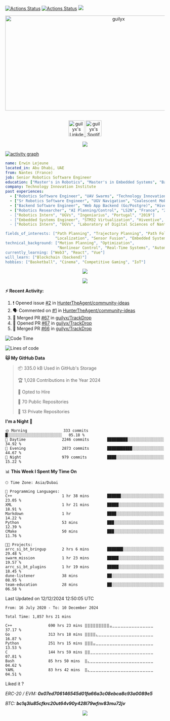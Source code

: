 [![Actions Status](https://github.com/guilyx/guilyx/workflows/wakatime-stats/badge.svg)](https://github.com/guilyx/guilyx/actions)
[![Actions Status](https://github.com/guilyx/guilyx/workflows/update-gh-activity/badge.svg)](https://github.com/guilyx/guilyx/actions)
![](https://visitor-badge.glitch.me/badge?page_id=guilyx.guilyx)

<!-- <p align="center">
<img alt="loficity" width="600px" src="https://github.com/HyunCafe/HyunCafe/raw/main/assests/loficity.gif"</img>
</p> -->

<p align="center">
  <img src="https://socialify.git.ci/guilyx/guilyx/image?font=Source%20Code%20Pro&forks=1&issues=1&language=1&name=1&owner=1&pattern=Plus&pulls=1&stargazers=1&theme=Dark" alt="guilyx" width="700" height="300" />
</p>

<p align="center">
<br/>
<a href="https://www.linkedin.com/in/erwinlejeune-lkn">
  <img alt="guilyx's LinkdeIN" width="50px" src="https://user-images.githubusercontent.com/43545812/144035037-0f415fc7-9f96-4517-a370-ccc6e78a714b.png" />
</a>
<a href="https://open.spotify.com/user/11147618695?si=zZFn6uAGRLyoU02lsG50GA">
  <img alt="guilyx's Spotify" width="50px" src="https://user-images.githubusercontent.com/43545812/144035120-1ad5169b-91c7-4078-bef9-6a82c733f373.png" />
</a>
<br>
</p>

<p align="center">
  <img alig src="https://github-profile-trophy.vercel.app/?username=guilyx&theme=onedark&column=-1" />
</p>

[![activity graph](https://github-readme-activity-graph.vercel.app/graph?username=guilyx&theme=github-dark-dimmed&custom_title=Guilyx%20Activity%20Graph&hide_border=true)](https://github.com/ashutosh00710/github-readme-activity-graph)

```yaml
name: Erwin Lejeune
located_in: Abu Dhabi, UAE
from: Nantes (France)
job: Senior Robotics Software Engineer
education: ["Master's in Robotics", "Master's in Embedded Systems", "Bachelor's in Electronics"]
company: Technology Innovation Institute
past experiences:
  - ["Robotics Software Engineer", "UAV Swarms", "Technology Innovation Institute", "UAE", "2022-2023"]
  - ["Sr Robotics Software Engineer", "UGV Navigation", "Coalescent Mobile Robotics", "Denmark", "2021-2022"]
  - ["Backend Software Engineer", "Web App Backend (Go/Postgre)", "Hiventive", "Fully Remote", "2020-2021"]
  - ["Robotics Researcher", "AI Planning/Control", "LS2N", "France", "2019-2021]
  - ["Robotics Intern", "UGVs", "Ingeniarius", "Portugal", "2019"]
  - ["Embedded Systems Engineer", "STM32 Virtualization", "Hiventive", "France", "2018-2019"]
  - ["Robotics Intern", "UGVs", "Laboratory of Digital Sciences of Nantes (LS2N)", "France", "2019"]

fields_of_interests: ["Path Planning", "Trajectory Planning", "Path Following", "Behaviour Planning", 
                      "Localization", "Sensor Fusion", "Embedded Systems"]
technical_background: ["Motion Planning", "Optimization", 
                       "Nonlinear Control", "Real-Time Systems", "Automated Planning"]
currently_learning: ["Web3", "React", "Vue"]
will_learn: ["Blockchain (backend)"]
hobbies: ["Basketball", "Cinema", "Competitive Gaming", "IoT"]
```

<p align="center">
  <img src="https://spotify-github-profile.kittinanx.com/api/view?uid=11147618695&cover_image=true&theme=novatorem&show_offline=true&background_color=121212&interchange=false&bar_color=53b14f&bar_color_cover=false">
</p>

<p align="center">
  <img src="https://spotify-recently-played-readme.vercel.app/api?user=11147618695&count=5">
</p>


**:zap: Recent Activity:**

<!--START_SECTION:activity-->
1. ❗ Opened issue [#2](https://github.com/HunterTheAgent/community-ideas/issues/2) in [HunterTheAgent/community-ideas](https://github.com/HunterTheAgent/community-ideas)
2. 🗣 Commented on [#1](https://github.com/HunterTheAgent/community-ideas/issues/1#issuecomment-2521148506) in [HunterTheAgent/community-ideas](https://github.com/HunterTheAgent/community-ideas)
3. 🎉 Merged PR [#67](https://github.com/guilyx/TrackDrop/pull/67) in [guilyx/TrackDrop](https://github.com/guilyx/TrackDrop)
4. 💪 Opened PR [#67](https://github.com/guilyx/TrackDrop/pull/67) in [guilyx/TrackDrop](https://github.com/guilyx/TrackDrop)
5. 🎉 Merged PR [#66](https://github.com/guilyx/TrackDrop/pull/66) in [guilyx/TrackDrop](https://github.com/guilyx/TrackDrop)
<!--END_SECTION:activity-->

<!--START_SECTION:waka-->
![Code Time](http://img.shields.io/badge/Code%20Time-1%2C857%20hrs%2021%20mins-blue)

![Lines of code](https://img.shields.io/badge/From%20Hello%20World%20I%27ve%20Written-74.8%20million%20lines%20of%20code-blue)

**🐱 My GitHub Data** 

> 📦 335.0 kB Used in GitHub's Storage 
 > 
> 🏆 1,028 Contributions in the Year 2024
 > 
> 💼 Opted to Hire
 > 
> 📜 70 Public Repositories 
 > 
> 🔑 13 Private Repositories 
 > 
**I'm a Night 🦉** 

```text
🌞 Morning                333 commits         █░░░░░░░░░░░░░░░░░░░░░░░░   05.18 % 
🌆 Daytime                2246 commits        █████████░░░░░░░░░░░░░░░░   34.92 % 
🌃 Evening                2873 commits        ███████████░░░░░░░░░░░░░░   44.67 % 
🌙 Night                  979 commits         ████░░░░░░░░░░░░░░░░░░░░░   15.22 % 
```


📊 **This Week I Spent My Time On** 

```text
🕑︎ Time Zone: Asia/Dubai

💬 Programming Languages: 
C++                      1 hr 38 mins        ██████░░░░░░░░░░░░░░░░░░░   23.05 % 
XML                      1 hr 21 mins        █████░░░░░░░░░░░░░░░░░░░░   18.91 % 
Markdown                 1 hr                ████░░░░░░░░░░░░░░░░░░░░░   14.22 % 
Python                   53 mins             ███░░░░░░░░░░░░░░░░░░░░░░   12.39 % 
CMake                    50 mins             ███░░░░░░░░░░░░░░░░░░░░░░   11.76 % 

🐱‍💻 Projects: 
arrc_si_bt_bringup       2 hrs 6 mins        ███████░░░░░░░░░░░░░░░░░░   29.48 % 
swarm_mission            1 hr 23 mins        █████░░░░░░░░░░░░░░░░░░░░   19.57 % 
arrc_si_bt_plugins       1 hr 19 mins        █████░░░░░░░░░░░░░░░░░░░░   18.45 % 
dune-listener            38 mins             ██░░░░░░░░░░░░░░░░░░░░░░░   08.95 % 
team-education           28 mins             ██░░░░░░░░░░░░░░░░░░░░░░░   06.58 % 
```


 Last Updated on 12/12/2024 12:50:05 UTC
<!--END_SECTION:waka-->

<!--START_SECTION:waka-simple-->

```text
From: 16 July 2020 - To: 10 December 2024

Total Time: 1,857 hrs 21 mins

C++                690 hrs 23 mins ⣿⣿⣿⣿⣿⣿⣿⣿⣿⣤⣀⣀⣀⣀⣀⣀⣀⣀⣀⣀⣀⣀⣀⣀⣀   37.17 %
Go                 313 hrs 18 mins ⣿⣿⣿⣿⣄⣀⣀⣀⣀⣀⣀⣀⣀⣀⣀⣀⣀⣀⣀⣀⣀⣀⣀⣀⣀   16.87 %
Python             251 hrs 15 mins ⣿⣿⣿⣤⣀⣀⣀⣀⣀⣀⣀⣀⣀⣀⣀⣀⣀⣀⣀⣀⣀⣀⣀⣀⣀   13.53 %
C                  144 hrs 59 mins ⣿⣿⣀⣀⣀⣀⣀⣀⣀⣀⣀⣀⣀⣀⣀⣀⣀⣀⣀⣀⣀⣀⣀⣀⣀   07.81 %
Bash               85 hrs 50 mins  ⣿⣄⣀⣀⣀⣀⣀⣀⣀⣀⣀⣀⣀⣀⣀⣀⣀⣀⣀⣀⣀⣀⣀⣀⣀   04.62 %
YAML               83 hrs 42 mins  ⣿⣄⣀⣀⣀⣀⣀⣀⣀⣀⣀⣀⣀⣀⣀⣀⣀⣀⣀⣀⣀⣀⣀⣀⣀   04.51 %
```

<!--END_SECTION:waka-simple-->

Liked it ?

*ERC-20 / EVM: **0x07ed706146545d01fa66a3c08ebca8c93a0089e5***

*BTC: **bc1q3lu85cfkrc20ut64v90y428l79wfnv83mu72jv***

<p align="center">
  <img src="https://capsule-render.vercel.app/api?type=waving&color=gradient&height=60&section=footer"/>
</p>
